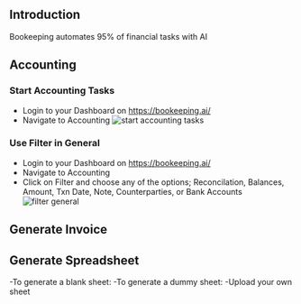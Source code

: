 ## Introduction

Bookeeping automates 95% of financial tasks with AI
## Accounting
### Start Accounting Tasks
- Login to your Dashboard on https://bookeeping.ai/
- Navigate to Accounting
  ![start accounting tasks](https://github.com/user-attachments/assets/3ffcfdec-31cb-43cf-9485-ff101a2c2f0d)

### Use Filter in General
- Login to your Dashboard on https://bookeeping.ai/
- Navigate to Accounting
- Click on Filter and choose any of the options; Reconcilation, Balances, Amount, Txn Date, Note, Counterparties, or Bank Accounts
![filter general](https://github.com/user-attachments/assets/79ee385f-4ed0-410c-bba1-917afd16dab1)

## Generate Invoice

## Generate Spreadsheet
-To generate a blank sheet:
-To generate a dummy sheet:
-Upload your own sheet
